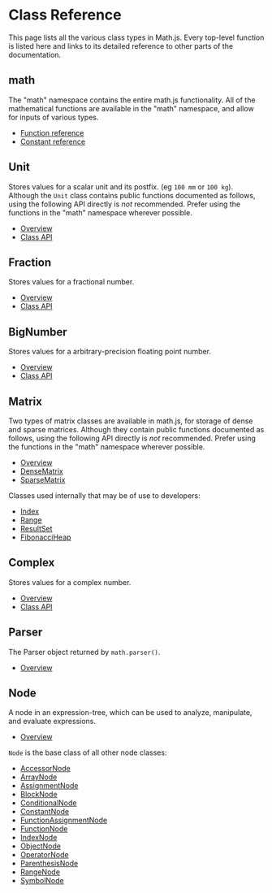 
# Class Reference

This page lists all the various class types in Math.js. Every top-level function is listed here and links to its detailed reference to other parts of the documentation.

## math

The "math" namespace contains the entire math.js functionality. All of the mathematical functions are available in the "math" namespace, and allow for inputs of various types.

- [Function reference](functions.md)
- [Constant reference](constants.md)


## Unit

Stores values for a scalar unit and its postfix. (eg `100 mm` or `100 kg`). Although the `Unit` class contains public functions documented as follows, using the following API directly is *not* recommended. Prefer using the functions in the "math" namespace wherever possible.

- [Overview](../datatypes/units.md)
- [Class API](classes/unit.md)


## Fraction

Stores values for a fractional number.

- [Overview](../datatypes/fractions.md)
- [Class API](https://github.com/rawify/Fraction.js)

## BigNumber

Stores values for a arbitrary-precision floating point number.

- [Overview](../datatypes/bignumbers.md)
- [Class API](https://mikemcl.github.io/decimal.js/)


## Matrix

Two types of matrix classes are available in math.js, for storage of dense and sparse matrices. Although they contain public functions documented as follows, using the following API directly is *not* recommended. Prefer using the functions in the "math" namespace wherever possible.

- [Overview](../datatypes/matrices.md)
- [DenseMatrix](classes/densematrix.md)
- [SparseMatrix](classes/sparsematrix.md)

Classes used internally that may be of use to developers:

- [Index](classes/matrixindex.md)
- [Range](classes/matrixrange.md)
- [ResultSet](classes/matrixrange.md)
- [FibonacciHeap](classes/fibonacciheap.md)

## Complex

Stores values for a complex number.

- [Overview](../datatypes/complex_numbers.md)
- [Class API](https://github.com/infusion/Complex.js/)

## Parser

The Parser object returned by `math.parser()`.

- [Overview](../expressions/parsing.md)

## Node

A node in an expression-tree, which can be used to analyze, manipulate, and evaluate expressions.

- [Overview](../expressions/expression_trees.md)

`Node` is the base class of all other node classes:

- [AccessorNode](../expressions/expression_trees.md#accessornode)
- [ArrayNode](../expressions/expression_trees.md#arraynode)
- [AssignmentNode](../expressions/expression_trees.md#assignmentnode)
- [BlockNode](../expressions/expression_trees.md#blocknode)
- [ConditionalNode](../expressions/expression_trees.md#conditionalnode)
- [ConstantNode](../expressions/expression_trees.md#constantnode)
- [FunctionAssignmentNode](../expressions/expression_trees.md#functionassignmentnode)
- [FunctionNode](../expressions/expression_trees.md#functionnode)
- [IndexNode](../expressions/expression_trees.md#indexnode)
- [ObjectNode](../expressions/expression_trees.md#objectnode)
- [OperatorNode](../expressions/expression_trees.md#operatornode)
- [ParenthesisNode](../expressions/expression_trees.md#parenthesisnode)
- [RangeNode](../expressions/expression_trees.md#rangenode)
- [SymbolNode](../expressions/expression_trees.md#symbolnode)
